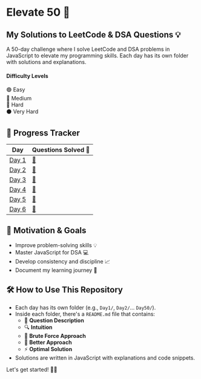 # Elevate 50 🚀

## My Solutions to LeetCode & DSA Questions 💡

A 50-day challenge where I solve LeetCode and DSA problems in JavaScript to elevate my programming skills. Each day has its own folder with solutions and explanations.

#### Difficulty Levels

🟢 Easy  
🔵 Medium  
🔴 Hard  
⚫️ Very Hard

## 📅 Progress Tracker

| Day  | Questions Solved 📌 |
|------|---------------------|
| [Day 1](./Day%2001/Day1.md)  | [🔗](./Day%2001/Day1.md)  |
| [Day 2](./Day%2002/Day2.md)  | [🔗](./Day%2002/Day2.md)  |
| [Day 3](./Day%2003/Day3.md)  | [🔗](./Day%2003/Day3.md)  |
| [Day 4](./Day%2004/Day4.md)  | [🔗](./Day%2004/Day4.md)  |
| [Day 5](./Day%2005/Day5.md)  | [🔗](./Day%2005/Day5.md)  |
| [Day 6](./Day%2006/Day6.md)  | [🔗](./Day%2006/Day6.md)  |

## 🎯 Motivation & Goals
- Improve problem-solving skills 💡
- Master JavaScript for DSA 💻
- Develop consistency and discipline 📈
- Document my learning journey 📖

## 🛠️ How to Use This Repository
- Each day has its own folder (e.g., `Day1/`, `Day2/`... `Day50/`).
- Inside each folder, there's a `README.md` file that contains:
  - 📌 **Question Description**
  - 🔍 **Intuition**
  - 🛑 **Brute Force Approach**
  - 🚀 **Better Approach**
  - ⚡ **Optimal Solution**
- Solutions are written in JavaScript with explanations and code snippets.

Let's get started! 🚀🔥

